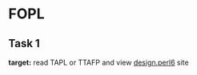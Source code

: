 # FOPL

## Task 1

**target:** read TAPL or TTAFP and view [design.perl6](https://design.perl6.org/) site
